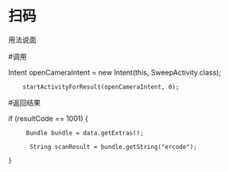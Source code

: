 扫码
=====
用法说面
>
#调用
>
 Intent openCameraIntent = new Intent(this, SweepActivity.class);
>
        startActivityForResult(openCameraIntent, 0);
>
#返回结果
>
if (resultCode == 1001) {
>
         Bundle bundle = data.getExtras();
>
          String scanResult = bundle.getString("ercode");
>
    }
